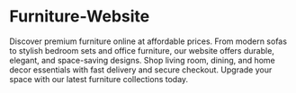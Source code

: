 # Furniture-Website
Discover premium furniture online at affordable prices. From modern sofas to stylish bedroom sets and office furniture, our website offers durable, elegant, and space-saving designs. Shop living room, dining, and home decor essentials with fast delivery and secure checkout. Upgrade your space with our latest furniture collections today.
